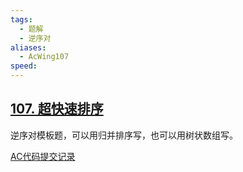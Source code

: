 ```yaml
---
tags:
  - 题解
  - 逆序对
aliases:
  - AcWing107
speed:
---
```

## [107. 超快速排序](https://www.acwing.com/problem/content/109/)

逆序对模板题，可以用归并排序写，也可以用树状数组写。

[AC代码提交记录]()
